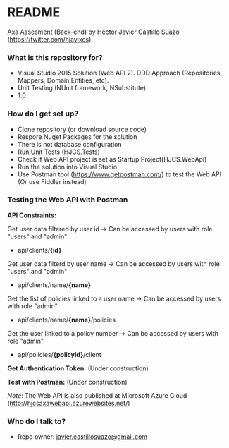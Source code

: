# README #

Axa Assesment (Back-end) by Héctor Javier Castillo Suazo (https://twitter.com/hjavixcs).

### What is this repository for? ###

* Visual Studio 2015 Solution (Web API 2). DDD Approach (Repositories, Mappers, Domain Entities, etc).
* Unit Testing (NUnit framework, NSubstitute)
* 1.0

### How do I get set up? ###

* Clone repository (or download source code)
* Respore Nuget Packages for the solution
* There is not database configuration
* Run Unit Tests (HJCS.Tests)
* Check if Web API project is set as Startup Project(HJCS.WebApi)
* Run the solution into Visual Studio
* Use Postman tool (https://www.getpostman.com/) to test the Web API (Or use Fiddler instead)

### Testing the Web API with Postman ###
**API Constraints:**

Get user data filtered by user id -> Can be accessed by users with role "users" and "admin":

* api/clients/**{id}**


Get user data filterd by user name -> Can be accessed by users with role "users" and "admin"

* api/clients/name/**{name}**


Get the list of policies linked to a user name -> Can be accessed by users with role "admin"

* api/clients/name/**{name}**/policies


Get the user linked to a policy number -> Can be accessed by users with role "admin"

* api/policies/**{policyId}**/client


**Get Authentication Token:**
(Under construction)


**Test with Postman:**
(Under construction)


*Note*: The Web API is also published at Microsoft Azure Cloud (http://hjcsaxawebapi.azurewebsites.net/)


### Who do I talk to? ###

* Repo owner: javier.castillosuazo@gmail.com